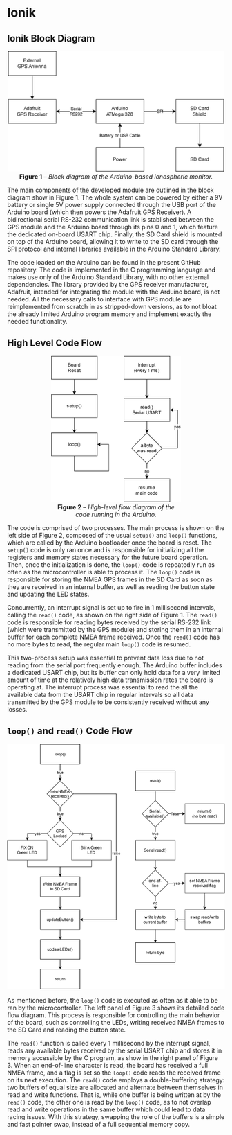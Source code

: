 Ionik
=====

Ionik Block Diagram
-------------
<div style="text-align:center; max-width: 500px; margin: auto;">

![Ionik Block Diagram](./docs/ionik-block-diagram.png)
**Figure 1** – *Block diagram of the Arduino-based ionospheric monitor.*

</div>

The main components of the developed module are outlined in the block diagram show in Figure 1. The whole system can be powered by either a 9V battery or single 5V power supply connected through the USB port of the Arduino board (which then powers the Adafruit GPS Receiver). A bidirectional serial RS-232 communication link is stablished between the GPS module and the Arduino board through its pins 0 and 1, which feature the dedicated on-board USART chip. Finally, the SD Card shield is mounted on top of the Arduino board, allowing it to write to the SD card through the SPI protocol and internal libraries available in the Arduino Standard Library.

The code loaded on the Arduino can be found in the present GitHub repository. The code is implemented in the C programming language and makes use only of the Arduino Standard Library, with no other external dependencies. The library provided by the GPS receiver manufacturer, Adafruit, intended for integrating the module with the Arduino board, is not needed. All the necessary calls to interface with GPS module are reimplemented from scratch in as stripped-down versions, as to not bloat the already limited Arduino program memory and implement exactly the needed functionality.

High Level Code Flow
--------------------

<div style="text-align:center; max-width: 300px; margin: auto;">

![High Level Code Flow](./docs/high-level-code-flow.png)
**Figure 2** – *High-level flow diagram of the code running in the Arduino.*

</div>

The code is comprised of two processes. The main process is shown on the left side of Figure 2, composed of the usual `setup()` and `loop()` functions, which are called by the Arduino bootloader once the board is reset. The `setup()` code is only ran once and is responsible for initializing all the registers and memory states necessary for the future board operation. Then, once the initialization is done, the `loop()` code is repeatedly run as often as the microcontroller is able to process it. The `loop()` code is responsible for storing the NMEA GPS frames in the SD Card as soon as they are received in an internal buffer, as well as reading the button state and updating the LED states.

Concurrently, an interrupt signal is set up to fire in 1 millisecond intervals, calling the `read()` code, as shown on the right side of Figure 1. The `read()` code is responsible for reading bytes received by the serial RS-232 link (which were transmitted by the GPS module) and storing them in an internal buffer for each complete NMEA frame received. Once the `read()` code has no more bytes to read, the regular main `loop()` code is resumed.

This two-process setup was essential to prevent data loss due to not reading from the serial port frequently enough. The Arduino buffer includes a dedicated USART chip, but its buffer can only hold data for a very limited amount of time at the relatively high data transmission rates the board is operating at. The interrupt process was essential to read the all the available data from the USART chip in regular intervals so all data transmitted by the GPS module to be consistently received without any
losses.


`loop()` and `read()` Code Flow
--------------------

<div style="text-align:center; max-width: 700px; margin: auto;">

![Loop and Read Code Flow](./docs/loop-and-read-code-flow.png)

</div>

As mentioned before, the `loop()` code is executed as often as it able to be ran by the microcontroller. The left panel of Figure 3 shows its detailed code flow diagram. This process is responsible for controlling the main behavior of the board, such as controlling the LEDs, writing received NMEA frames to the SD Card and reading the button state.

The `read()` function is called every 1 millisecond by the interrupt signal, reads any available bytes received by the serial USART chip and stores it in memory accessible by the C program, as show in the right panel of Figure 3. When an end-of-line character is read, the board has received a full NMEA frame, and a flag is set so the `loop()` code reads the received frame on its next execution. The `read()` code employs a double-buffering strategy: two buffers of equal size are allocated and alternate between themselves in read and write functions. That is, while one buffer is being written at by the `read()` code, the other one is read by the `loop()` code, as to not overlap read and write operations in the same buffer which could lead to data racing issues. With this strategy, swapping the role of the buffers is a simple and fast pointer swap, instead of a full sequential memory copy.
